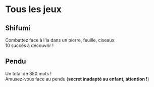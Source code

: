 # Tous les jeux
## Shifumi
Combattez face à l'ia dans un pierre, feuille, ciseaux.  
10 succès à découvrir ! 

## Pendu
Un total de 350 mots !  
Amusez-vous face au pendu (__secret inadapté au enfant, attention !__)
